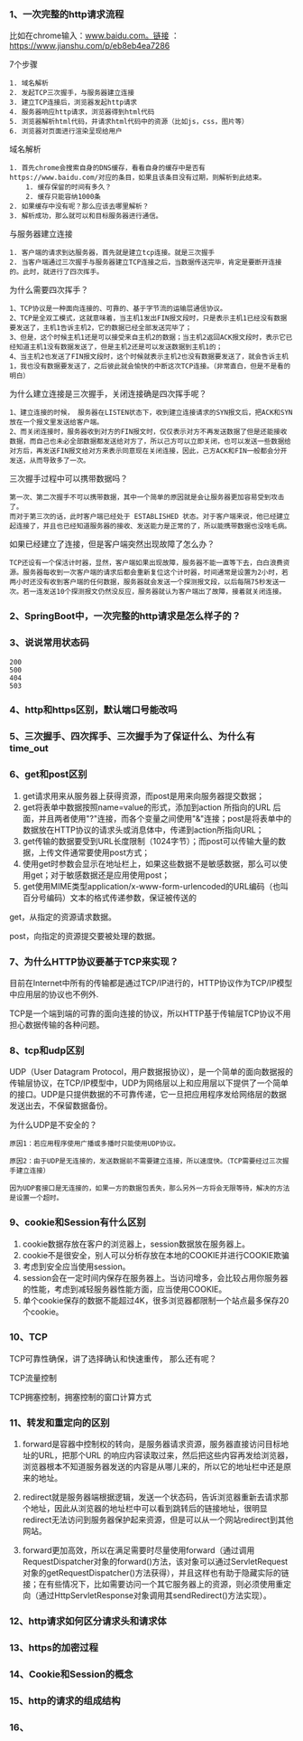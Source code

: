 
### 1、一次完整的http请求流程

比如在chrome输入：www.baidu.com。链接 ： https://www.jianshu.com/p/eb8eb4ea7286

7个步骤
```text
1. 域名解析
2. 发起TCP三次握手，与服务器建立连接
3. 建立TCP连接后，浏览器发起http请求 
4. 服务器响应http请求，浏览器得到html代码
5. 浏览器解析html代码，并请求html代码中的资源（比如js，css，图片等）
6. 浏览器对页面进行渲染呈现给用户
```

域名解析
```text
1. 首先chrome会搜索自身的DNS缓存，看看自身的缓存中是否有 https://www.baidu.com/对应的条目，如果且该条目没有过期，则解析到此结束。
    1. 缓存保留的时间有多久？
    2. 缓存只能容纳1000条
2. 如果缓存中没有呢？那么应该去哪里解析？
3. 解析成功，那么就可以和目标服务器进行通信。
```

与服务器建立连接
```text
1. 客户端的请求到达服务器，首先就是建立tcp连接。就是三次握手
2. 当客户端通过三次握手与服务器建立TCP连接之后，当数据传送完毕，肯定是要断开连接的。此时，就进行了四次挥手。
```

为什么需要四次挥手？
```text
1、TCP协议是一种面向连接的、可靠的、基于字节流的运输层通信协议。
2、TCP是全双工模式，这就意味着，当主机1发出FIN报文段时，只是表示主机1已经没有数据要发送了，主机1告诉主机2，它的数据已经全部发送完毕了；
3、但是，这个时候主机1还是可以接受来自主机2的数据；当主机2返回ACK报文段时，表示它已经知道主机1没有数据发送了，但是主机2还是可以发送数据到主机1的；
4、当主机2也发送了FIN报文段时，这个时候就表示主机2也没有数据要发送了，就会告诉主机1，我也没有数据要发送了，之后彼此就会愉快的中断这次TCP连接。（非常直白，但是不是看的明白）
```

为什么建立连接是三次握手，关闭连接确是四次挥手呢？
```text
1、建立连接的时候， 服务器在LISTEN状态下，收到建立连接请求的SYN报文后，把ACK和SYN放在一个报文里发送给客户端。
2、而关闭连接时，服务器收到对方的FIN报文时，仅仅表示对方不再发送数据了但是还能接收数据，而自己也未必全部数据都发送给对方了，所以己方可以立即关闭，也可以发送一些数据给对方后，再发送FIN报文给对方来表示同意现在关闭连接，因此，己方ACK和FIN一般都会分开发送，从而导致多了一次。
```

三次握手过程中可以携带数据吗？
```text
第一次、第二次握手不可以携带数据，其中一个简单的原因就是会让服务器更加容易受到攻击了。
而对于第三次的话，此时客户端已经处于 ESTABLISHED 状态。对于客户端来说，他已经建立起连接了，并且也已经知道服务器的接收、发送能力是正常的了，所以能携带数据也没啥毛病。
```

如果已经建立了连接，但是客户端突然出现故障了怎么办？
```text
TCP还设有一个保活计时器，显然，客户端如果出现故障，服务器不能一直等下去，白白浪费资源。服务器每收到一次客户端的请求后都会重新复位这个计时器，时间通常是设置为2小时，若两小时还没有收到客户端的任何数据，服务器就会发送一个探测报文段，以后每隔75秒发送一次。若一连发送10个探测报文仍然没反应，服务器就认为客户端出了故障，接着就关闭连接。
```

### 2、SpringBoot中，一次完整的http请求是怎么样子的？

### 3、说说常用状态码
```text
200
500
404
503
```
### 4、http和https区别，默认端口号能改吗

### 5、三次握手、四次挥手、三次握手为了保证什么、为什么有time_out

### 6、get和post区别

1. get请求用来从服务器上获得资源，而post是用来向服务器提交数据；
2. get将表单中数据按照name=value的形式，添加到action 所指向的URL 后面，并且两者使用"?"连接，而各个变量之间使用"&"连接；post是将表单中的数据放在HTTP协议的请求头或消息体中，传递到action所指向URL；
3. get传输的数据要受到URL长度限制（1024字节）；而post可以传输大量的数据，上传文件通常要使用post方式；
4. 使用get时参数会显示在地址栏上，如果这些数据不是敏感数据，那么可以使用get；对于敏感数据还是应用使用post；
5. get使用MIME类型application/x-www-form-urlencoded的URL编码（也叫百分号编码）文本的格式传递参数，保证被传送的

get，从指定的资源请求数据。

post，向指定的资源提交要被处理的数据。

### 7、为什么HTTP协议要基于TCP来实现？

目前在Internet中所有的传输都是通过TCP/IP进行的，HTTP协议作为TCP/IP模型中应用层的协议也不例外.

TCP是一个端到端的可靠的面向连接的协议，所以HTTP基于传输层TCP协议不用担心数据传输的各种问题。

### 8、tcp和udp区别

UDP（User Datagram Protocol，用户数据报协议），是一个简单的面向数据报的传输层协议，在TCP/IP模型中，UDP为网络层以上和应用层以下提供了一个简单的接口。UDP是只提供数据的不可靠传递，它一旦把应用程序发给网络层的数据发送出去，不保留数据备份。

为什么UDP是不安全的？
```text
原因1：若应用程序使用广播或多播时只能使用UDP协议。

原因2：由于UDP是无连接的，发送数据前不需要建立连接，所以速度快。（TCP需要经过三次握手建立连接）

因为UDP套接口是无连接的，如果一方的数据包丢失，那么另外一方将会无限等待，解决的方法是设置一个超时。
```

### 9、cookie和Session有什么区别

1. cookie数据存放在客户的浏览器上，session数据放在服务器上。
2. cookie不是很安全，别人可以分析存放在本地的COOKIE并进行COOKIE欺骗
3. 考虑到安全应当使用session。
4. session会在一定时间内保存在服务器上。当访问增多，会比较占用你服务器的性能，考虑到减轻服务器性能方面，应当使用COOKIE。
5. 单个cookie保存的数据不能超过4K，很多浏览器都限制一个站点最多保存20个cookie。

### 10、TCP

TCP可靠性确保，讲了选择确认和快速重传， 那么还有呢？

TCP流量控制

TCP拥塞控制，拥塞控制的窗口计算方式

### 11、转发和重定向的区别

1. forward是容器中控制权的转向，是服务器请求资源，服务器直接访问目标地址的URL，把那个URL 的响应内容读取过来，然后把这些内容再发给浏览器，浏览器根本不知道服务器发送的内容是从哪儿来的，所以它的地址栏中还是原来的地址。

2. redirect就是服务器端根据逻辑，发送一个状态码，告诉浏览器重新去请求那个地址，因此从浏览器的地址栏中可以看到跳转后的链接地址，很明显redirect无法访问到服务器保护起来资源，但是可以从一个网站redirect到其他网站。

3. forward更加高效，所以在满足需要时尽量使用forward（通过调用RequestDispatcher对象的forward()方法，该对象可以通过ServletRequest对象的getRequestDispatcher()方法获得），并且这样也有助于隐藏实际的链接；在有些情况下，比如需要访问一个其它服务器上的资源，则必须使用重定向（通过HttpServletResponse对象调用其sendRedirect()方法实现）。

### 12、http请求如何区分请求头和请求体

### 13、https的加密过程

### 14、Cookie和Session的概念

### 15、http的请求的组成结构

### 16、














